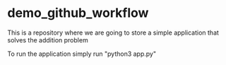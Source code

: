 # demo_github_workflow

This is a repository where we are going to store a simple application that solves the addition problem 

To run the application simply run "python3 app.py"